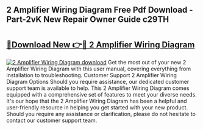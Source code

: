 ## 2 Amplifier Wiring Diagram Free Pdf Download - Part-2vK New Repair Owner Guide c29TH

# <h2><a href="http://dfke5yq.blite.top/?on=2+Amplifier+Wiring+Diagram">🔗Download New 👉🔴 2 Amplifier Wiring Diagram</a></h2>

[![2 Amplifier Wiring Diagram download](https://i.imgur.com/lujVjoI.png)](http://dfke5yq.blite.top/?on=2+Amplifier+Wiring+Diagram)
Get the most out of your new 2 Amplifier Wiring Diagram with this user manual, covering everything from installation to troubleshooting. Customer Support 2 Amplifier Wiring Diagram Options Should you require assistance, our dedicated customer support team is available to help. This 2 Amplifier Wiring Diagram comes equipped with a comprehensive set of features to meet your diverse needs. It's our hope that the 2 Amplifier Wiring Diagram has been a helpful and user-friendly resource in helping you get started with your new product. Should you require any assistance or clarification, please do not hesitate to contact our customer support team.
